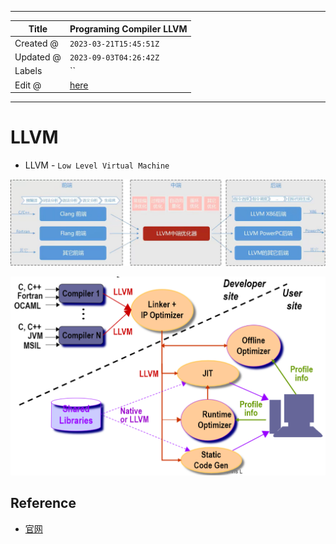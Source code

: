 -----

| Title     | Programing Compiler LLVM                             |
| --------- | ---------------------------------------------------- |
| Created @ | `2023-03-21T15:45:51Z`                               |
| Updated @ | `2023-09-03T04:26:42Z`                               |
| Labels    | \`\`                                                 |
| Edit @    | [here](https://github.com/junxnone/xwiki/issues/227) |

-----

# LLVM

  - LLVM - `Low Level Virtual Machine`

![image](media/6ba7b88fccc53079e1e32e3e7b1c52a9ece04d4a.png)

![image](media/ba09205d54afa6d8207ef9ad26ee3606ff55bfa7.png)

## Reference

  - [官网](https://llvm.org/)
